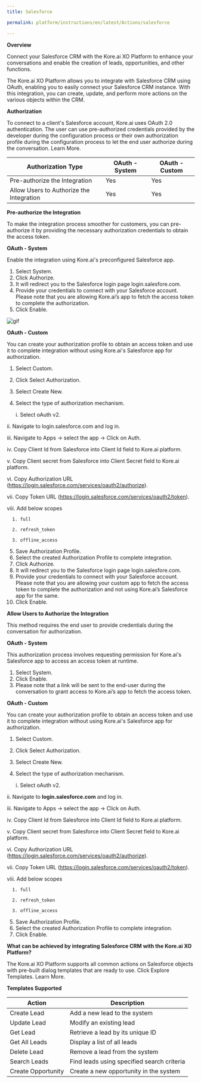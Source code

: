 ```yaml
---
title: Salesforce

permalink: platform/instructions/en/latest/Actions/salesforce

---
```


<container>

**Overview**

Connect your Salesforce CRM with the Kore.ai XO Platform to enhance your conversations and enable the creation of leads, opportunities, and other functions.

The Kore.ai XO Platform allows you to integrate with Salesforce CRM using OAuth, enabling you to easily connect your Salesforce CRM instance. With this integration, you can create, update, and perform more actions on the various objects within the CRM.


</container>

<container>

**Authorization**
 
To connect to a client's Salesforce account, Kore.ai uses OAuth 2.0 authentication. The user can use pre-authorized credentials provided by the developer during the configuration process or their own authorization profile during the configuration process to let the end user authorize during the conversation. Learn More.
 
 |Authorization Type                      | OAuth - System | OAuth - Custom |
 |----------------------------------------|----------------|----------------|
 |Pre-authorize the Integration           |       Yes      |       Yes      |
 |Allow Users to Authorize the Integration|       Yes      |       Yes      |


**Pre-authorize the Integration**
 
 To make the integration process smoother for customers, you can pre-authorize it by providing the necessary authorization credentials to obtain the access token.

**OAuth - System**
 
 Enable the integration using Kore.ai's preconfigured Salesforce app. 
 
1. Select System.
2. Click Authorize.
3. It will redirect you to the Salesforce login page login.salesfore.com. 
4. Provide your credentials to connect with your Salesforce account.
   Please note that you are allowing Kore.ai’s app to fetch the access token to complete the authorization.
5. Click Enable.
 
 ![gif](/koredotai-docs/images/Salesforce%20video%20for%20GIF.gif)
 
**OAuth - Custom**
 
 You can create your authorization profile to obtain an access token and use it to complete integration without using Kore.ai's Salesforce app for authorization.
 
1. Select Custom.
2. Click Select Authorization.
3. Select Create New.
4. Select the type of authorization mechanism. 
 
   i.  Select oAuth v2.
 
  ii.  Navigate to login.salesforce.com and log in.
 
  iii. Navigate to Apps → select the app → Click on Auth.
 
  iv.  Copy Client Id from Salesforce into Client Id field to Kore.ai platform.
 
   v.  Copy Client secret from Salesforce into Client Secret field to Kore.ai platform.
 
  vi.  Copy Authorization URL (https://login.salesforce.com/services/oauth2/authorize).
 
  vii. Copy Token URL (https://login.salesforce.com/services/oauth2/token).
 
viii.  Add below scopes
 
      1. full
 
      2. refresh_token 
 
      3. offline_access 
 
5. Save Authorization Profile.
6. Select the created Authorization Profile to complete integration.
7. Click Authorize.
8. It will redirect you to the Salesforce login page login.salesfore.com. 
9. Provide your credentials to connect with your Salesforce account. 
   Please note that you are allowing your custom app to fetch the access token to complete the authorization and not using Kore.ai’s Salesforce app for the same.
10. Click Enable.
 
 
**Allow Users to Authorize the Integration**
 
This method requires the end user to provide credentials during the conversation for authorization.
 
**OAuth - System**
 
 This authorization process involves requesting permission for Kore.ai's Salesforce app to access an access token at runtime.
 
1. Select System.
2. Click Enable.
3. Please note that a link will be sent to the end-user during the conversation to grant access to Kore.ai’s app to fetch the access token.
 
 **OAuth - Custom**
 
 You can create your authorization profile to obtain an access token and use it to complete integration without using Kore.ai's Salesforce app for authorization.
 
1. Select Custom.
2. Click Select Authorization.
3. Select Create New.
4. Select the type of authorization mechanism. 
 
   i.  Select oAuth v2.
 
  ii.  Navigate to **login.salesforce.com** and log in.
 
  iii. Navigate to Apps → select the app → Click on Auth.
 
  iv.  Copy Client Id from Salesforce into Client Id field to Kore.ai platform.
 
   v.  Copy Client secret from Salesforce into Client Secret field to Kore.ai platform.
 
  vi.  Copy Authorization URL (https://login.salesforce.com/services/oauth2/authorize).
 
  vii. Copy Token URL (https://login.salesforce.com/services/oauth2/token).
 
viii.  Add below scopes 
 
      1. full
 
      2. refresh_token 
 
      3. offline_access 
 
5. Save Authorization Profile.
6. Select the created Authorization Profile to complete integration.
6. Click Enable.
 
</container>

<container>

**What can be achieved by integrating Salesforce CRM with the Kore.ai XO Platform?**
 
The Kore.ai XO Platform supports all common actions on Salesforce objects with pre-built dialog templates that are ready to use. Click Explore Templates. Learn More.
 
**Templates Supported**

| Action           | Description            |
|------------------|------------------------|
|Create Lead       |Add a new lead to the system|
|Update Lead       |Modify an existing lead|
|Get Lead          |Retrieve a lead by its unique ID|
|Get All Leads     |Display a list of all leads|
|Delete Lead       |Remove a lead from the system|
|Search Leads      |Find leads using specified search criteria|
|Create Opportunity|Create a new opportunity in the system|

</container>

